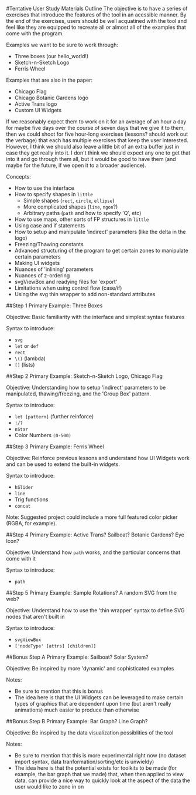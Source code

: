 #Tentative User Study Materials Outline
The objective is to have a series of exercises that introduce the features of the tool in an acessible manner. By the end of the exercises, users should be well acquatined with the tool and feel like they are equipped to recreate all or almost all of the examples that come with the program.

Examples we want to be sure to work through:
- Three boxes (our hello_world!)
- Sketch-n-Sketch Logo
- Ferris Wheel

Examples that are also in the paper:
- Chicago Flag
- Chicago Botanic Gardens logo
- Active Trans logo
- Custom UI Widgets

If we reasonably expect them to work on it for an average of an hour a day for maybe five days over the course of seven days that we give it to them, then we could shoot for five hour-long exercises (lessons? should work out the verbage) that each has multiple exercises that keep the user interested. However, I think we should also leave a little bit of an extra buffer just in case they get really into it. I don't think we should expect any one to get that into it and go through them all, but it would be good to have them (and maybe for the future, if we open it to a broader audience).

Concepts:
- How to use the interface
- How to specify shapes in `little`
	- Simple shapes (`rect`, `circle`, `ellipse`)
	- More complicated shapes (`line`, `ngon`?)
	- Arbitrary paths (`path` and how to specify 'Q', etc)
- How to use maps, other sorts of FP structures in `little`
- Using case and if statements
- How to setup and manipulate 'indirect' parameters (like the delta in the logo)
- Freezing/Thawing constants
- Advanced structuring of the program to get certain zones to manipulate certain parameters
- Making UI widgets
- Nuances of 'inlining' parameters
- Nuances of z-ordering
- svgViewBox and readying files for 'export'
- Limitations when using control flow (case/if)
- Using the svg thin wrapper to add non-standard attributes

##Step 1
Primary Example: Three Boxes

Objective: Basic familiarity with the interface and simplest syntax features

Syntax to introduce:
- `svg`
- `let` or `def`
- `rect`
- `\()` (lambda)
- `[]` (lists)

##Step 2
Primary Example: Sketch-n-Sketch Logo, Chicago Flag

Objective: Understanding how to setup 'indirect' parameters to be manipulated,
thawing/freezing, and the 'Group Box' pattern.

Syntax to introduce:
- `let [pattern]` (further reinforce)
- `!/?`
- `nStar`
- Color Numbers `(0-500)`

##Step 3
Primary Example: Ferris Wheel

Objective: Reinforce previous lessons and understand how UI Widgets work and can
be used to extend the built-in widgets.

Syntax to introduce:
- `hSlider`
- `line`
- Trig functions
- `concat` 

Note: Suggested project could include a more full featured color picker (RGBA,
for example).

##Step 4
Primary Example: Active Trans? Sailboat? Botanic Gardens? Eye Icon?

Objective: Understand how `path` works, and the particular concerns that come with it

Syntax to introduce:
- `path`

##Step 5
Primary Example: Sample Rotations? A random SVG from the web?

Objective: Understand how to use the 'thin wrapper' syntax to define SVG nodes that aren't built in

Syntax to introduce:
- `svgViewBox`
- `['nodeType' [attrs] [children]]`

##Bonus Step A
Primary Example: Sailboat? Solar System?

Objective: Be inspired by more 'dynamic' and sophisticated examples

Notes:
- Be sure to mention that this is bonus
- The idea here is that the UI Widgets can be leveraged to make certain types of graphics that are dependent upon time (but aren't really animations) much easier to produce than otherwise

##Bonus Step B
Primary Example: Bar Graph? Line Graph?

Objective: Be inspired by the data visualization possiblities of the tool

Notes:
- Be sure to mention that this is more experimental right now (no dataset import syntax, data tranformation/sorting/etc is unwieldy)
- The idea here is that the potential exists for toolkits to be made (for example, the bar graph that we made) that, when then applied to view data, can provide a nice way to quickly look at the aspect of the data the user would like to zone in on
